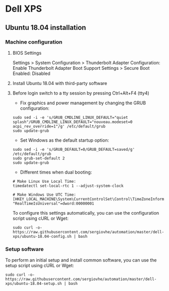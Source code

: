 # Dell XPS

## Ubuntu 18.04 installation

### Machine configuration

1. BIOS Settings

    Settings > System Configuration > Thunderbolt Adapter Configuration: Enable Thunderbolt Adapter Boot Support
    Settings > Secure Boot Enabled: Disabled

2. Install Ubuntu 18.04 with third-party software

3. Before login switch to a tty session by pressing Ctrl+Alt+F4 (tty4)

    - Fix graphics and power management by changing the GRUB configuration:
    
    ```shell
    sudo sed -i -e 's/GRUB_CMDLINE_LINUX_DEFAULT="quiet splash"/GRUB_CMDLINE_LINUX_DEFAULT="nouveau.modeset=0 acpi_rev_override=1"/g' /etc/default/grub
    sudo update-grub
    ```

    - Set Windows as the default startup option:
    ```shell
    sudo sed -i -e 's/GRUB_DEFAULT=0/GRUB_DEFAULT=saved/g' /etc/default/grub
    sudo grub-set-default 2
    sudo update-grub
    ```
 
    - Different times when dual booting:

    ```shell
    # Make Linux Use Local Time:
    timedatectl set-local-rtc 1 --adjust-system-clock

    # Make Windows Use UTC Time:  
    [HKEY_LOCAL_MACHINE\System\CurrentControlSet\Control\TimeZoneInformation]
    "RealTimeIsUniversal"=dword:00000001
    ```

    To configure this settings automatically, you can use the configuration script using cURL or Wget:

    ```shell
    sudo curl -o- https://raw.githubusercontent.com/sergiovhe/automation/master/dell-xps/ubuntu-18.04-config.sh | bash
    ```

### Setup software

To perform an initial setup and install common software, you can use the setup script using cURL or Wget:

```shell
sudo curl -o- https://raw.githubusercontent.com/sergiovhe/automation/master/dell-xps/ubuntu-18.04-setup.sh | bash
```